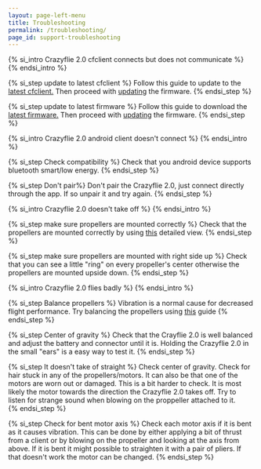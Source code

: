 ```yaml
---
layout: page-left-menu
title: Troubleshooting
permalink: /troubleshooting/
page_id: support-troubleshooting
---
```


{% si_intro Crazyflie 2.0 cfclient connects but does not communicate %}
&#32;
{% endsi_intro %}

{% si_step update to latest cfclient %}
Follow this guide to update to the [latest cfclient.](/getting-started-with-the-crazyflie-2-0/#update-src)
Then proceed with [updating](/getting-started-with-the-crazyflie-2-0/#update-fw) the firmware.
{% endsi_step %}

{% si_step update to latest firmware %}
Follow this guide to download the [latest firmware.](/getting-started-with-the-crazyflie-2-0/#latest-fw)
Then proceed with [updating](/getting-started-with-the-crazyflie-2-0/#update-fw) the firmware.
{% endsi_step %}

{% si_intro Crazyflie 2.0 android client doesn't connect %}
&#32;
{% endsi_intro %}

{% si_step Check compatibility %}
Check that you android device supports bluetooth smart/low energy.
{% endsi_step %}

{% si_step Don't pair%}
Don't pair the Crazyflie 2.0, just connect directly through the app. If so unpair it and try again.
{% endsi_step %}

{% si_intro Crazyflie 2.0 doesn't take off %}
&#32;
{% endsi_intro %}

{% si_step make sure propellers are mounted correctly %}
Check that the propellers are mounted correctly by using [this](/wp-content/uploads/2014/09/cf2_props.png) detailed view.
{% endsi_step %}

{% si_step make sure propellers are mounted with right side up %}
Check that you can see a little "ring" on every propeller's center otherwise the propellers are mounted upside down.
{% endsi_step %}

{% si_intro Crazyflie 2.0 flies badly %}
&#32;
{% endsi_intro %}

{% si_step Balance propellers %}
Vibration is a normal cause for decreased flight performance. Try balancing the propellers using [this](/balancing-propellers) guide
{% endsi_step %}

{% si_step Center of gravity %}
Check that the Crayflie 2.0 is well balanced and adjust the battery and connector until it is. Holding the Crazyflie 2.0 in the small "ears" is a easy way to test it.
{% endsi_step %}

{% si_step It doesn't take of straight %}
Check center of gravity. Check for hair stuck in any of the propellers/motors. It can also be that one of the motors are worn out or damaged. This is a bit harder to check. It is most likely the motor towards the direction the Crazyflie 2.0 takes off. Try to listen for strange sound when blowing on the proppeller attached to it.  
{% endsi_step %}

{% si_step Check for bent motor axis %}
Check each motor axis if it is bent as it causes vibration. This can be done by either applying a bit of thrust from a client or by blowing on the propeller and looking at the axis from above. If it is bent it might possible to straighten it with a pair of pliers. If that doesn't work the motor can be changed.
{% endsi_step %}

